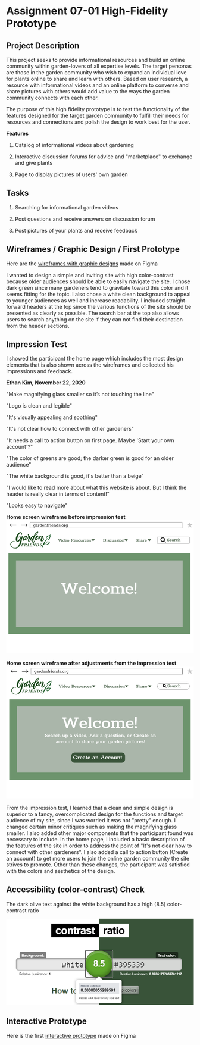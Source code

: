 # Assignment 07-01 High-Fidelity Prototype
## Project Description
This project seeks to provide informational resources and build an online community within garden-lovers of all expertise levels. The target personas are those in the garden community who wish to expand an individual love for plants online to share and learn with others. Based on user research, a resource with informational videos and an online platform to converse and share pictures with others would add value to the ways the garden community connects with each other.

The purpose of this high fidelity prototype is to test the functionality of the features designed for the target garden community to fulfill their needs for resources and connections and polish the design to work best for the user.

**Features**

1. Catalog of informational videos about gardening


2. Interactive discussion forums for advice and "marketplace" to exchange and give plants


3. Page to display pictures of users' own garden

## Tasks
1. Searching for informational garden videos


2. Post questions and receive answers on discussion forum


3. Post pictures of your plants and receive feedback


## Wireframes / Graphic Design / First Prototype
Here are the [wireframes with graphic designs](https://www.figma.com/file/zamawKbb5AHNGsQ4hRynUZ/DH-150-A07-01-Prototype?node-id=0%3A1) made on Figma


I wanted to design a simple and inviting site with high color-contrast because older audiences should be able to easily navigate the site. I chose dark green since many gardeners tend to gravitate toward this color and it seems fitting for the topic. I also chose a white clean background to appeal to younger audiences as well and increase readability. I included straight-forward headers at the top since the various functions of the site should be presented as clearly as possible. The search bar at the top also allows users to search anything on the site if they can not find their destination from the header sections. 

## Impression Test
I showed the participant the home page which includes the most design elements that is also shown across the wireframes and collected his impressions and feedback. 


**Ethan Kim, November 22, 2020**


"Make magnifying glass smaller so it’s not touching the line"


"Logo is clean and legible"


"It's visually appealing and soothing"


"It's not clear how to connect with other gardeners"


"It needs a call to action button on first page. Maybe 'Start your own account'?"


"The color of greens are good; the darker green is good for an older audience"


"The white background is good, it's better than a beige"


"I would like to read more about what this website is about. But I think the header is really clear in terms of content!"


"Looks easy to navigate"



**Home screen wireframe before impression test**
![gardenhome](Garden_home.PNG)

**Home screen wireframe after adjustments from the impression test**
![gardenchange](garden_home_change.PNG)

From the impression test, I learned that a clean and simple design is superior to a fancy, overcomplicated design for the functions and target audience of my site, since I was worried it was not "pretty" enough. I changed certain minor critiques such as making the magnifying glass smaller. I also added other major components that the participant found was necessary to include. In the home page, I included a basic description of the features of the site in order to address the point of "It's not clear how to connect with other gardeners". I also added a call to action button (Create an account) to get more users to join the online garden community the site strives to promote. Other than these changes, the participant was satisfied with the colors and aesthetics of the design.  


## Accessibility (color-contrast) Check
The dark olive text against the white background has a high (8.5) color-contrast ratio


![colorcontrast](contrast_ratio.PNG)

## Interactive Prototype
Here is the first [interactive prototype](https://www.figma.com/proto/zamawKbb5AHNGsQ4hRynUZ/DH-150-A07-01-Prototype?node-id=2%3A0&scaling=scale-down) made on Figma
